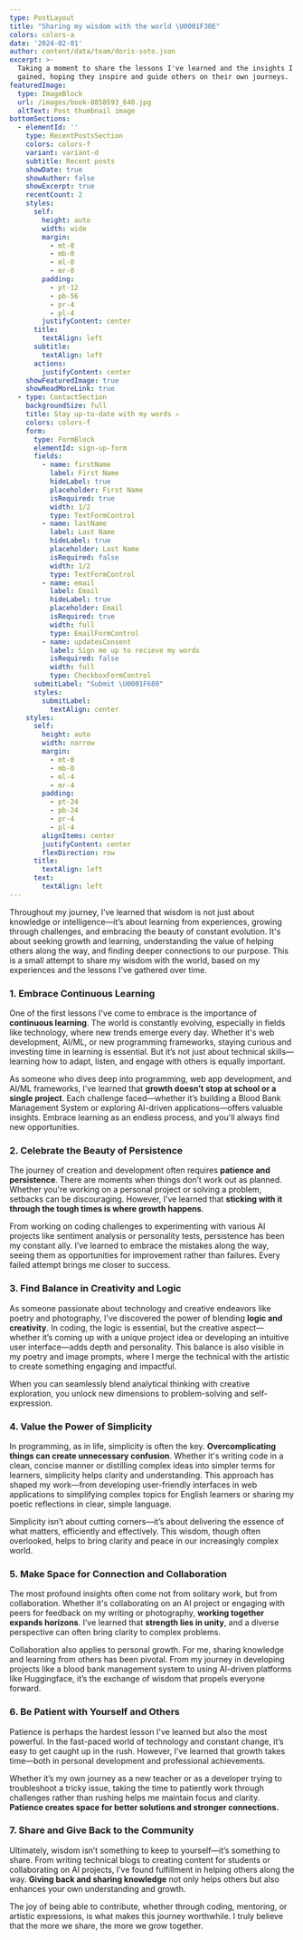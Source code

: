 ```yaml
---
type: PostLayout
title: "Sharing my wisdom with the world \U0001F30E"
colors: colors-a
date: '2024-02-01'
author: content/data/team/doris-soto.json
excerpt: >-
  Taking a moment to share the lessons I've learned and the insights I've
  gained, hoping they inspire and guide others on their own journeys.
featuredImage:
  type: ImageBlock
  url: /images/book-8858593_640.jpg
  altText: Post thumbnail image
bottomSections:
  - elementId: ''
    type: RecentPostsSection
    colors: colors-f
    variant: variant-d
    subtitle: Recent posts
    showDate: true
    showAuthor: false
    showExcerpt: true
    recentCount: 2
    styles:
      self:
        height: auto
        width: wide
        margin:
          - mt-0
          - mb-0
          - ml-0
          - mr-0
        padding:
          - pt-12
          - pb-56
          - pr-4
          - pl-4
        justifyContent: center
      title:
        textAlign: left
      subtitle:
        textAlign: left
      actions:
        justifyContent: center
    showFeaturedImage: true
    showReadMoreLink: true
  - type: ContactSection
    backgroundSize: full
    title: Stay up-to-date with my words ✍️
    colors: colors-f
    form:
      type: FormBlock
      elementId: sign-up-form
      fields:
        - name: firstName
          label: First Name
          hideLabel: true
          placeholder: First Name
          isRequired: true
          width: 1/2
          type: TextFormControl
        - name: lastName
          label: Last Name
          hideLabel: true
          placeholder: Last Name
          isRequired: false
          width: 1/2
          type: TextFormControl
        - name: email
          label: Email
          hideLabel: true
          placeholder: Email
          isRequired: true
          width: full
          type: EmailFormControl
        - name: updatesConsent
          label: Sign me up to recieve my words
          isRequired: false
          width: full
          type: CheckboxFormControl
      submitLabel: "Submit \U0001F680"
      styles:
        submitLabel:
          textAlign: center
    styles:
      self:
        height: auto
        width: narrow
        margin:
          - mt-0
          - mb-0
          - ml-4
          - mr-4
        padding:
          - pt-24
          - pb-24
          - pr-4
          - pl-4
        alignItems: center
        justifyContent: center
        flexDirection: row
      title:
        textAlign: left
      text:
        textAlign: left
---
```

Throughout my journey, I’ve learned that wisdom is not just about knowledge or intelligence—it’s about learning from experiences, growing through challenges, and embracing the beauty of constant evolution. It's about seeking growth and learning, understanding the value of helping others along the way, and finding deeper connections to our purpose. This is a small attempt to share my wisdom with the world, based on my experiences and the lessons I've gathered over time.

### 1. **Embrace Continuous Learning**

One of the first lessons I've come to embrace is the importance of **continuous learning**. The world is constantly evolving, especially in fields like technology, where new trends emerge every day. Whether it's web development, AI/ML, or new programming frameworks, staying curious and investing time in learning is essential. But it’s not just about technical skills—learning how to adapt, listen, and engage with others is equally important.

As someone who dives deep into programming, web app development, and AI/ML frameworks, I’ve learned that **growth doesn’t stop at school or a single project**. Each challenge faced—whether it’s building a Blood Bank Management System or exploring AI-driven applications—offers valuable insights. Embrace learning as an endless process, and you'll always find new opportunities.

### 2. **Celebrate the Beauty of Persistence**

The journey of creation and development often requires **patience and persistence**. There are moments when things don’t work out as planned. Whether you're working on a personal project or solving a problem, setbacks can be discouraging. However, I’ve learned that **sticking with it through the tough times is where growth happens**.

From working on coding challenges to experimenting with various AI projects like sentiment analysis or personality tests, persistence has been my constant ally. I’ve learned to embrace the mistakes along the way, seeing them as opportunities for improvement rather than failures. Every failed attempt brings me closer to success.

### 3. **Find Balance in Creativity and Logic**

As someone passionate about technology and creative endeavors like poetry and photography, I’ve discovered the power of blending **logic and creativity**. In coding, the logic is essential, but the creative aspect—whether it’s coming up with a unique project idea or developing an intuitive user interface—adds depth and personality. This balance is also visible in my poetry and image prompts, where I merge the technical with the artistic to create something engaging and impactful.

When you can seamlessly blend analytical thinking with creative exploration, you unlock new dimensions to problem-solving and self-expression.

### 4. **Value the Power of Simplicity**

In programming, as in life, simplicity is often the key. **Overcomplicating things can create unnecessary confusion**. Whether it's writing code in a clean, concise manner or distilling complex ideas into simpler terms for learners, simplicity helps clarity and understanding. This approach has shaped my work—from developing user-friendly interfaces in web applications to simplifying complex topics for English learners or sharing my poetic reflections in clear, simple language.

Simplicity isn’t about cutting corners—it’s about delivering the essence of what matters, efficiently and effectively. This wisdom, though often overlooked, helps to bring clarity and peace in our increasingly complex world.

### 5. **Make Space for Connection and Collaboration**

The most profound insights often come not from solitary work, but from collaboration. Whether it's collaborating on an AI project or engaging with peers for feedback on my writing or photography, **working together expands horizons**. I’ve learned that **strength lies in unity**, and a diverse perspective can often bring clarity to complex problems.

Collaboration also applies to personal growth. For me, sharing knowledge and learning from others has been pivotal. From my journey in developing projects like a blood bank management system to using AI-driven platforms like Huggingface, it’s the exchange of wisdom that propels everyone forward.

### 6. **Be Patient with Yourself and Others**

Patience is perhaps the hardest lesson I've learned but also the most powerful. In the fast-paced world of technology and constant change, it’s easy to get caught up in the rush. However, I’ve learned that growth takes time—both in personal development and professional achievements.

Whether it’s my own journey as a new teacher or as a developer trying to troubleshoot a tricky issue, taking the time to patiently work through challenges rather than rushing helps me maintain focus and clarity. **Patience creates space for better solutions and stronger connections.**

### 7. **Share and Give Back to the Community**

Ultimately, wisdom isn’t something to keep to yourself—it’s something to share. From writing technical blogs to creating content for students or collaborating on AI projects, I’ve found fulfillment in helping others along the way. **Giving back and sharing knowledge** not only helps others but also enhances your own understanding and growth.

The joy of being able to contribute, whether through coding, mentoring, or artistic expressions, is what makes this journey worthwhile. I truly believe that the more we share, the more we grow together.



